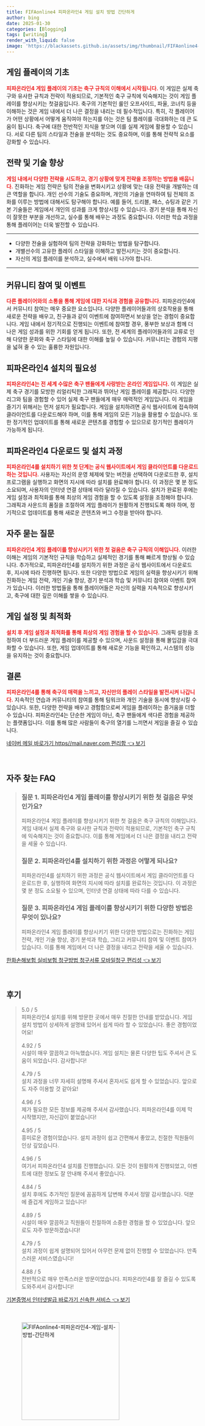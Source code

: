 ```yaml
---
title: FIFAonline4 피파온라인4 게임 설치 방법 간단하게
author: bing
date: 2025-01-30
categories: [Blogging]
tags: [writing]
render_with_liquid: false
image: 'https://blackassets.github.io/assets/img/thumbnail/FIFAonline4-피파온라인4-게임-설치-방법-간단하게.webp'
---
```



<h2 id='게임 플레이 기초'>게임 플레이의 기초</h2>

<p><b><span style="color: #ee2323;">피파온라인4 게임 플레이의 기초는 축구 규칙의 이해에서 시작됩니다.</span></b> 이 게임은 실제 축구와 유사한 규칙과 전략이 적용되므로, 기본적인 축구 규칙에 익숙해지는 것이 게임 플레이를 향상시키는 첫걸음입니다. 축구의 기본적인 룰인 오프사이드, 파울, 코너킥 등을 이해하는 것은 게임 내에서 더 나은 결정을 내리는 데 필수적입니다. 특히, 각 플레이어가 어떤 상황에서 어떻게 움직여야 하는지를 아는 것은 팀 플레이를 극대화하는 데 큰 도움이 됩니다. 축구에 대한 전반적인 지식을 쌓으며 이를 실제 게임에 활용할 수 있습니다. 서로 다른 팀의 스타일과 전술을 분석하는 것도 중요하며, 이를 통해 전략적 요소를 강화할 수 있습니다.</p>

<h2 id='전략과 기술 향상'>전략 및 기술 향상</h2>

<p><b><span style="color: #ee2323;">게임 내에서 다양한 전략을 시도하고, 경기 상황에 맞게 전략을 조정하는 방법을 배웁니다.</span></b> 진화하는 게임 전략은 팀의 전술을 변화시키고 상황에 맞는 대응 전략을 개발하는 데 큰 역할을 합니다. 개인 선수의 기술도 중요하며, 개인의 기술을 연마하여 팀 전체의 조화를 이루는 방법에 대해서도 탐구해야 합니다. 예를 들어, 드리블, 패스, 슈팅과 같은 기본 기술들은 게임에서 개인의 성과를 크게 향상시킬 수 있습니다. 경기 분석을 통해 자신이 잘못한 부분을 개선하고, 실수를 통해 배우는 과정도 중요합니다. 이러한 학습 과정을 통해 플레이어는 더욱 발전할 수 있습니다.</p>

<hr />

<ul>
    <li>다양한 전술을 실험하여 팀의 전략을 강화하는 방법을 탐구합니다.</li>
    <li>개별선수의 고유한 플레이 스타일을 이해하고 발전시키는 것이 중요합니다.</li>
    <li>자신의 게임 플레이를 분석하고, 실수에서 배워 나가야 합니다.</li>
</ul>

<hr />

<h2 id='커뮤니티 참여 및 이벤트'>커뮤니티 참여 및 이벤트</h2>

<p><b><span style="color: #ee2323;">다른 플레이어와의 소통을 통해 게임에 대한 지식과 경험을 공유합니다.</span></b> 피파온라인4에서 커뮤니티 참여는 매우 중요한 요소입니다. 다양한 플레이어들과의 상호작용을 통해 새로운 전략을 배우고, 친구들과 같이 이벤트에 참여하면서 보상을 얻는 경험이 중요합니다. 게임 내에서 정기적으로 진행되는 이벤트에 참여할 경우, 풍부한 보상과 함께 더 나은 게임 성과를 위한 기회를 얻게 됩니다. 또한, 전 세계의 플레이어들과의 교류로 인해 다양한 문화와 축구 스타일에 대한 이해를 높일 수 있습니다. 커뮤니티는 경험의 지평을 넓혀 줄 수 있는 훌륭한 자원입니다.</p>

<h2 id='설치 필수성'>피파온라인4 설치의 필요성</h2>

<p><b><span style="color: #ee2323;">피파온라인4는 전 세계 수많은 축구 팬들에게 사랑받는 온라인 게임입니다.</span></b> 이 게임은 실제 축구 경기를 모방한 리얼리틱한 그래픽과 뛰어난 게임 플레이를 제공합니다. 다양한 리그와 팀을 경험할 수 있어 실제 축구 팬들에게 매우 매력적인 게임입니다. 이 게임을 즐기기 위해서는 먼저 설치가 필요합니다. 게임을 설치하려면 공식 웹사이트에 접속하여 클라이언트를 다운로드해야 하며, 이를 통해 게임의 모든 기능을 활용할 수 있습니다. 또한 정기적인 업데이트를 통해 새로운 콘텐츠를 경험할 수 있으므로 장기적인 플레이가 가능하게 됩니다.</p>

<h2 id='다운로드 및 설치 과정'>피파온라인4 다운로드 및 설치 과정</h2>

<p><b><span style="color: #ee2323;">피파온라인4를 설치하기 위한 첫 단계는 공식 웹사이트에서 게임 클라이언트를 다운로드하는 것입니다.</span></b> 사용자는 자신의 운영 체제에 맞는 버전을 선택하여 다운로드한 후, 설치 프로그램을 실행하고 화면의 지시에 따라 설치를 완료해야 합니다. 이 과정은 몇 분 정도 소요되며, 사용자의 인터넷 연결 상태에 따라 달라질 수 있습니다. 설치가 완료된 후에는 게임 설정과 최적화를 통해 최상의 게임 경험을 할 수 있도록 설정을 조정해야 합니다. 그래픽과 사운드의 품질을 조절하여 게임 플레이가 원활하게 진행되도록 해야 하며, 정기적으로 업데이트를 통해 새로운 콘텐츠와 버그 수정을 받아야 합니다.</p>

<h2 id='자주 묻는 질문'>자주 묻는 질문</h2>

<p><b><span style="color: #ee2323;">피파온라인4 게임 플레이를 향상시키기 위한 첫 걸음은 축구 규칙의 이해입니다.</span></b> 이러한 이해는 게임의 기본적인 규칙을 학습하고 실제적인 경기를 통해 빠르게 향상될 수 있습니다. 추가적으로, 피파온라인4를 설치하기 위한 과정은 공식 웹사이트에서 다운로드 후, 지시에 따라 진행하면 됩니다. 또한 다양한 방법으로 게임의 실력을 향상시키기 위해 진화하는 게임 전략, 개인 기술 향상, 경기 분석과 학습 및 커뮤니티 참여와 이벤트 참여가 있습니다. 이러한 방법들을 통해 플레이어들은 자신의 실력을 지속적으로 향상시키고, 축구에 대한 깊은 이해를 쌓을 수 있습니다.</p>

<h2 id='최적화 필요성'>게임 설정 및 최적화</h2>

<p><b><span style="color: #ee2323;">설치 후 게임 설정과 최적화를 통해 최상의 게임 경험을 할 수 있습니다.</span></b> 그래픽 설정을 조정하여 더 부드러운 게임 플레이를 제공할 수 있으며, 사운드 설정을 통해 몰입감을 극대화할 수 있습니다. 또한, 게임 업데이트를 통해 새로운 기능을 확인하고, 시스템의 성능을 유지하는 것이 중요합니다.</p>

<h2 id='결론'>결론</h2>

<p><b><span style="color: #ee2323;">피파온라인4를 통해 축구의 매력을 느끼고, 자신만의 플레이 스타일을 발전시켜 나갑니다.</span></b> 지속적인 연습과 커뮤니티의 참여를 통해 팀워크와 개인 기술을 동시에 향상시킬 수 있습니다. 또한, 다양한 전략을 배우고 경험함으로써 게임을 플레이하는 즐거움을 더할 수 있습니다. 피파온라인4는 단순한 게임이 아닌, 축구 팬들에게 색다른 경험을 제공하는 플랫폼입니다. 이를 통해 많은 사람들이 축구의 열기를 느끼면서 게임을 즐길 수 있습니다.</p>


<p><a class="click-button" title="네이버 메일 바로가기 https//mail.naver.com 편리함" href="https://blackassets.github.io/posts/%EB%84%A4%EC%9D%B4%EB%B2%84-%EB%A9%94%EC%9D%BC-%EB%B0%94%EB%A1%9C%EA%B0%80%EA%B8%B0-httpsmail.naver.com-%ED%8E%B8%EB%A6%AC%ED%95%A8/" rel="dofollow">네이버 메일 바로가기 https//mail.naver.com 편리함 👈 보기</a></p><br>
<h2 id='자주_찾는_FAQ'>자주 찾는 FAQ</h2>
<div itemscope="" itemtype="https://schema.org/FAQPage"> 
<blockquote> 
<div itemscope="" itemprop="mainEntity" itemtype="https://schema.org/Question"> 
<h3 itemprop="name">질문 1. 피파온라인4 게임 플레이를 향상시키기 위한 첫 걸음은 무엇인가요?</h3> 
<div itemscope="" itemprop="acceptedAnswer" itemtype="https://schema.org/Answer"> 
<span itemprop="text"> 
<p>피파온라인4 게임 플레이를 향상시키기 위한 첫 걸음은 축구 규칙의 이해입니다. 게임 내에서 실제 축구와 유사한 규칙과 전략이 적용되므로, 기본적인 축구 규칙에 익숙해지는 것이 중요합니다. 이를 통해 게임에서 더 나은 결정을 내리고 전략을 세울 수 있습니다.</p> 
</span> 
</div> 
</div> 

<div itemscope="" itemprop="mainEntity" itemtype="https://schema.org/Question"> 
<h3 itemprop="name">질문 2. 피파온라인4를 설치하기 위한 과정은 어떻게 되나요?</h3> 
<div itemscope="" itemprop="acceptedAnswer" itemtype="https://schema.org/Answer"> 
<span itemprop="text"> 
<p>피파온라인4를 설치하기 위한 과정은 공식 웹사이트에서 게임 클라이언트를 다운로드한 후, 실행하여 화면의 지시에 따라 설치를 완료하는 것입니다. 이 과정은 몇 분 정도 소요될 수 있으며, 인터넷 연결 상태에 따라 다를 수 있습니다.</p> 
</span> 
</div> 
</div> 

<div itemscope="" itemprop="mainEntity" itemtype="https://schema.org/Question"> 
<h3 itemprop="name">질문 3. 피파온라인4 게임 플레이를 향상시키기 위한 다양한 방법은 무엇이 있나요?</h3> 
<div itemscope="" itemprop="acceptedAnswer" itemtype="https://schema.org/Answer"> 
<span itemprop="text"> 
<p>피파온라인4 게임 플레이를 향상시키기 위한 다양한 방법으로는 진화하는 게임 전략, 개인 기술 향상, 경기 분석과 학습, 그리고 커뮤니티 참여 및 이벤트 참여가 있습니다. 이를 통해 게임에서 더 나은 결정을 내리고 전략을 세울 수 있습니다.</p> 
</span> 
</div> 
</div> 

</blockquote> 
</div>
<p><a class="click-button" title="한화손해보험 실비보험 청구방법 청구서류 모바일청구 편리성" href="https://blackassets.github.io/posts/%ED%95%9C%ED%99%94%EC%86%90%ED%95%B4%EB%B3%B4%ED%97%98-%EC%8B%A4%EB%B9%84%EB%B3%B4%ED%97%98-%EC%B2%AD%EA%B5%AC%EB%B0%A9%EB%B2%95-%EC%B2%AD%EA%B5%AC%EC%84%9C%EB%A5%98-%EB%AA%A8%EB%B0%94%EC%9D%BC%EC%B2%AD%EA%B5%AC-%ED%8E%B8%EB%A6%AC%EC%84%B1/" rel="dofollow">한화손해보험 실비보험 청구방법 청구서류 모바일청구 편리성 👈 보기</a></p><br>
<h2 id='후기'>후기</h2>
<div itemscope itemtype="https://schema.org/Product">
  <blockquote>
  <div itemprop="review" itemscope itemtype="https://schema.org/Review">
      <div itemprop="reviewRating" itemscope itemtype="https://schema.org/Rating"> <span itemprop="ratingValue">5.0</span> / <span itemprop="bestRating">5</span> </div>
      <span itemprop="reviewBody">피파온라인4 설치를 위해 방문한 곳에서 매우 친절한 안내를 받았습니다. 게임 설치 방법이 상세하게 설명돼 있어서 쉽게 따라 할 수 있었습니다. 좋은 경험이었어요!</span>
  </div>
  <br>
  <div itemprop="review" itemscope itemtype="https://schema.org/Review">
      <div itemprop="reviewRating" itemscope itemtype="https://schema.org/Rating"> <span itemprop="ratingValue">4.92</span> / <span itemprop="bestRating">5</span> </div>
      <span itemprop="reviewBody">시설이 매우 깔끔하고 아늑했습니다. 게임 설치는 물론 다양한 팁도 주셔서 큰 도움이 되었습니다. 감사합니다!</span>
  </div>
  <br>
  <div itemprop="review" itemscope itemtype="https://schema.org/Review">
      <div itemprop="reviewRating" itemscope itemtype="https://schema.org/Rating"> <span itemprop="ratingValue">4.79</span> / <span itemprop="bestRating">5</span> </div>
      <span itemprop="reviewBody">설치 과정을 너무 자세히 설명해 주셔서 혼자서도 쉽게 할 수 있었습니다. 앞으로도 자주 이용할 것 같아요!</span>
  </div>
  <br>
  <div itemprop="review" itemscope itemtype="https://schema.org/Review">
      <div itemprop="reviewRating" itemscope itemtype="https://schema.org/Rating"> <span itemprop="ratingValue">4.96</span> / <span itemprop="bestRating">5</span> </div>
      <span itemprop="reviewBody">제가 필요한 모든 정보를 제공해 주셔서 감사했습니다. 피파온라인4를 이제 막 시작했지만, 자신감이 붙었습니다!</span>
  </div>
  <br>
  <div itemprop="review" itemscope itemtype="https://schema.org/Review">
      <div itemprop="reviewRating" itemscope itemtype="https://schema.org/Rating"> <span itemprop="ratingValue">4.95</span> / <span itemprop="bestRating">5</span> </div>
      <span itemprop="reviewBody">흥미로운 경험이었습니다. 설치 과정이 쉽고 간편해서 좋았고, 친절한 직원들이 인상 깊었습니다.</span>
  </div>
  <br>
  <div itemprop="review" itemscope itemtype="https://schema.org/Review">
      <div itemprop="reviewRating" itemscope itemtype="https://schema.org/Rating"> <span itemprop="ratingValue">4.96</span> / <span itemprop="bestRating">5</span> </div>
      <span itemprop="reviewBody">여기서 피파온라인4 설치를 진행했습니다. 모든 것이 원활하게 진행되었고, 이벤트에 대한 정보도 잘 안내해 주셔서 좋았습니다.</span>
  </div>
  <br>
  <div itemprop="review" itemscope itemtype="https://schema.org/Review">
      <div itemprop="reviewRating" itemscope itemtype="https://schema.org/Rating"> <span itemprop="ratingValue">4.84</span> / <span itemprop="bestRating">5</span> </div>
      <span itemprop="reviewBody">설치 후에도 추가적인 질문에 꼼꼼하게 답변해 주셔서 정말 감사했습니다. 덕분에 즐겁게 게임하고 있습니다!</span>
  </div>
  <br>
  <div itemprop="review" itemscope itemtype="https://schema.org/Review">
      <div itemprop="reviewRating" itemscope itemtype="https://schema.org/Rating"> <span itemprop="ratingValue">4.89</span> / <span itemprop="bestRating">5</span> </div>
      <span itemprop="reviewBody">시설이 매우 깔끔하고 직원들이 친절하여 소중한 경험을 할 수 있었습니다. 앞으로도 자주 방문하겠습니다!</span>
  </div>
  <br>
  <div itemprop="review" itemscope itemtype="https://schema.org/Review">
      <div itemprop="reviewRating" itemscope itemtype="https://schema.org/Rating"> <span itemprop="ratingValue">4.79</span> / <span itemprop="bestRating">5</span> </div>
      <span itemprop="reviewBody">설치 과정이 쉽게 설명되어 있어서 아무런 문제 없이 진행할 수 있었습니다. 만족스러운 서비스였습니다!</span>
  </div>
  <br>
  <div itemprop="review" itemscope itemtype="https://schema.org/Review">
      <div itemprop="reviewRating" itemscope itemtype="https://schema.org/Rating"> <span itemprop="ratingValue">4.88</span> / <span itemprop="bestRating">5</span> </div>
      <span itemprop="reviewBody">전반적으로 매우 만족스러운 방문이었습니다. 피파온라인4를 잘 즐길 수 있도록 도와주셔서 감사합니다!</span>
  </div>
  </blockquote>
</div>
<p><a class="click-button" title="기본증명서 인터넷발급 바로가기 신속한 서비스" href="https://blackassets.github.io/posts/%EA%B8%B0%EB%B3%B8%EC%A6%9D%EB%AA%85%EC%84%9C-%EC%9D%B8%ED%84%B0%EB%84%B7%EB%B0%9C%EA%B8%89-%EB%B0%94%EB%A1%9C%EA%B0%80%EA%B8%B0-%EC%8B%A0%EC%86%8D%ED%95%9C-%EC%84%9C%EB%B9%84%EC%8A%A4/" rel="dofollow">기본증명서 인터넷발급 바로가기 신속한 서비스 👈 보기</a></p><br>
<figure class="image"><img src="https://blackassets.github.io/assets/img/thumbnail/FIFAonline4-피파온라인4-게임-설치-방법-간단하게.webp" alt="FIFAonline4-피파온라인4-게임-설치-방법-간단하게" width="256" height="256"></figure>